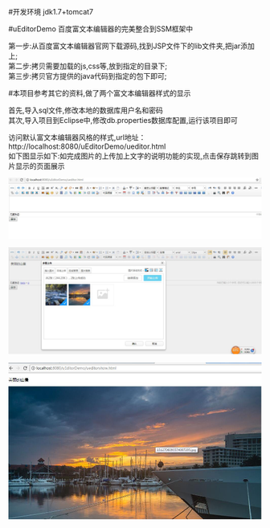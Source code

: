 #开发环境
jdk1.7+tomcat7

#uEditorDemo
百度富文本编辑器的完美整合到SSM框架中

第一步:从百度富文本编辑器官网下载源码,找到JSP文件下的lib文件夹,把jar添加上;<br>
第二步:拷贝需要加载的js,css等,放到指定的目录下;<br>
第三步:拷贝官方提供的java代码到指定的包下即可;<br>


#本项目参考其它的资料,做了两个富文本编辑器样式的显示

首先,导入sql文件,修改本地的数据库用户名和密码<br>
其次,导入项目到Eclipse中,修改db.properties数据库配置,运行该项目即可<br>

访问默认富文本编辑器风格的样式,url地址：http://localhost:8080/uEditorDemo/ueditor.html<br>
如下图显示如下:如完成图片的上传加上文字的说明功能的实现,点击保存跳转到图片显示的页面展示<br>

![Image text](https://github.com/shanewds/Image/blob/master/image/ueditor2-1.jpg)<br>

![Image text](https://github.com/shanewds/Image/blob/master/image/ueditor2-2.jpg)<br>

![Image text](https://github.com/shanewds/Image/blob/master/image/ueditor2-3.jpg)<br>


